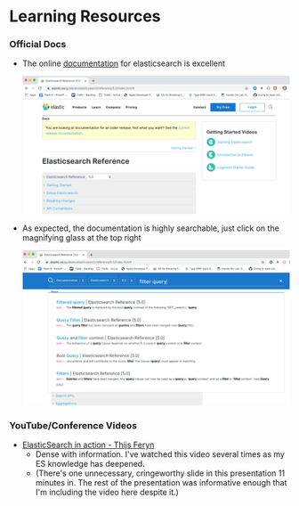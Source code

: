 # Learning Resources

### Official Docs

 - The online [documentation](https://www.elastic.co/guide/en/elasticsearch/reference/5.0/index.html) for elasticsearch is excellent

    ![elasticsearch documentation homepage with magnifying class on upper right to open search bar](images/es_documentation.gif)

  - As expected, the documentation is highly searchable, just click on the magnifying glass at the top right

    ![elasticsearch blue searchbar with relevant results just below](images/es_documentation_searchbar.gif)

### YouTube/Conference Videos

  - [ElasticSearch in action - Thijs Feryn](https://www.youtube.com/watch?v=oPObRc8tHgQ)
    - Dense with information.  I've watched this video several times as my ES knowledge has deepened.
    - (There's one unnecessary, cringeworthy slide in this presentation 11 minutes in.  The rest of the presentation was informative enough that I'm including the video here despite it.)
